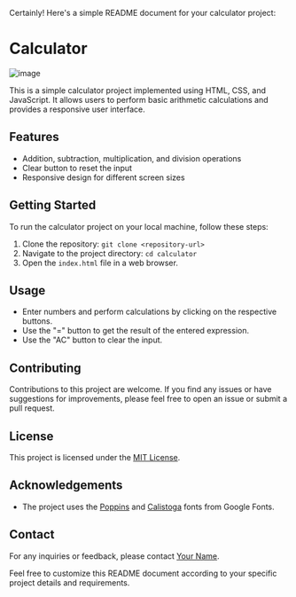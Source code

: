 Certainly! Here's a simple README document for your calculator project:

# Calculator
![image](https://github.com/aritradey-CS/calculator/assets/81703791/630605b0-629b-46fa-84a7-92be0f2bd462)

This is a simple calculator project implemented using HTML, CSS, and JavaScript. It allows users to perform basic arithmetic calculations and provides a responsive user interface.

## Features

- Addition, subtraction, multiplication, and division operations
- Clear button to reset the input
- Responsive design for different screen sizes

## Getting Started

To run the calculator project on your local machine, follow these steps:

1. Clone the repository: `git clone <repository-url>`
2. Navigate to the project directory: `cd calculator`
3. Open the `index.html` file in a web browser.

## Usage

- Enter numbers and perform calculations by clicking on the respective buttons.
- Use the "=" button to get the result of the entered expression.
- Use the "AC" button to clear the input.

## Contributing

Contributions to this project are welcome. If you find any issues or have suggestions for improvements, please feel free to open an issue or submit a pull request.

## License

This project is licensed under the [MIT License](LICENSE).

## Acknowledgements

- The project uses the [Poppins](https://fonts.google.com/specimen/Poppins) and [Calistoga](https://fonts.google.com/specimen/Calistoga) fonts from Google Fonts.

## Contact

For any inquiries or feedback, please contact [Your Name](mailto:your-email@example.com).

Feel free to customize this README document according to your specific project details and requirements.
